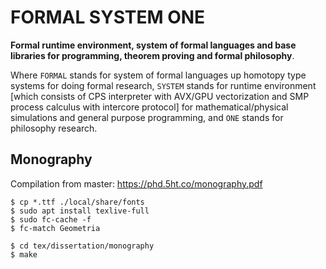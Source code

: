 FORMAL SYSTEM ONE
=================

<b>Formal runtime environment, system of formal languages and base libraries for programming, theorem proving and formal philosophy</b>.

Where `FORMAL` stands for system of formal languages up homotopy type systems for doing formal research, `SYSTEM` stands for runtime environment [which consists of CPS interpreter with AVX/GPU vectorization and SMP process calculus with intercore protocol] for mathematical/physical simulations and general purpose programming, and `ONE` stands for philosophy research.

Monography
----------

Compilation from master: https://phd.5ht.co/monography.pdf

```
$ cp *.ttf ./local/share/fonts
$ sudo apt install texlive-full
$ sudo fc-cache -f
$ fc-match Geometria
```

```
$ cd tex/dissertation/monography
$ make
```

